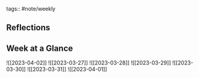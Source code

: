 tags:: #note/weekly
## Reflections


## Week at a Glance


![[2023-04-02]]
![[2023-03-27]]
![[2023-03-28]]
![[2023-03-29]]
![[2023-03-30]]
![[2023-03-31]]
![[2023-04-01]]
